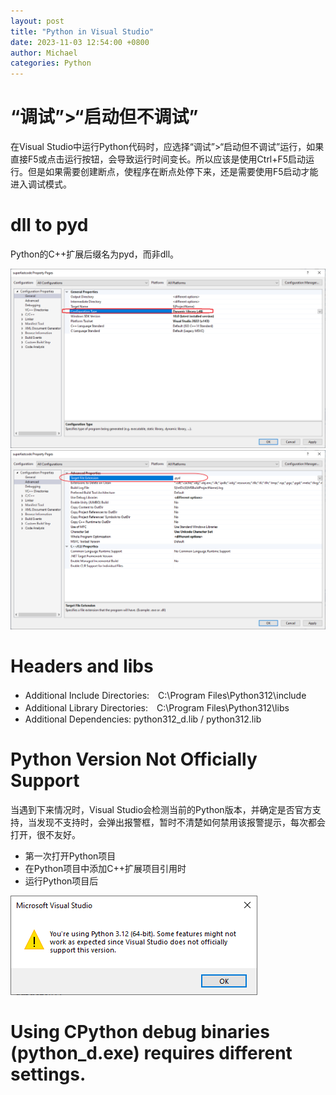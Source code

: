 ```yaml
---
layout: post
title: "Python in Visual Studio"
date: 2023-11-03 12:54:00 +0800
author: Michael
categories: Python
---
```


# “调试”>“启动但不调试”
在Visual Studio中运行Python代码时，应选择“调试”>“启动但不调试”运行，如果直接F5或点击运行按钮，会导致运行时间变长。所以应该是使用Ctrl+F5启动运行。但是如果需要创建断点，使程序在断点处停下来，还是需要使用F5启动才能进入调试模式。

# dll to pyd
Python的C++扩展后缀名为pyd，而非dll。  

![日志文件夹](/assets/python/CExtensionConfigurationTypedll.png)  
![日志文件夹](/assets/python/CExtensionFileExtensionpyd.png)  

# Headers and libs
- Additional Include Directories:　C:\Program Files\Python312\include
- Additional Library Directories:　C:\Program Files\Python312\libs
- Additional Dependencies: python312_d.lib / python312.lib

# Python Version Not Officially Support
当遇到下来情况时，Visual Studio会检测当前的Python版本，并确定是否官方支持，当发现不支持时，会弹出报警框，暂时不清楚如何禁用该报警提示，每次都会打开，很不友好。

- 第一次打开Python项目
- 在Python项目中添加C++扩展项目引用时
- 运行Python项目后

![日志文件夹](/assets/python/PythonVersionNotOfficiallySupport.png)  

# Using CPython debug binaries (python_d.exe) requires different settings.